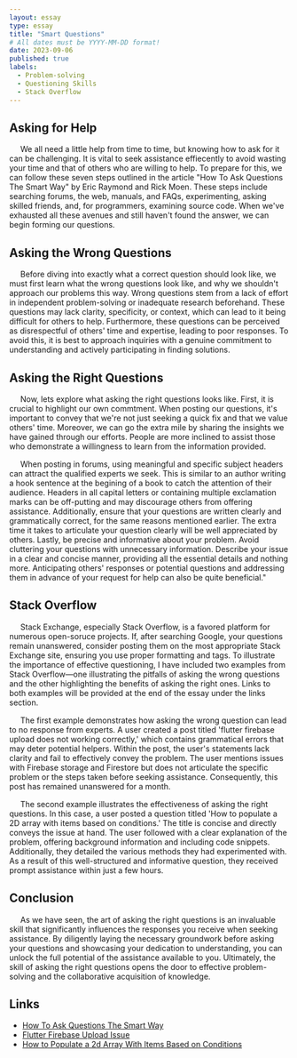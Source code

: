 ```yaml
---
layout: essay
type: essay
title: "Smart Questions"
# All dates must be YYYY-MM-DD format!
date: 2023-09-06
published: true
labels:
  - Problem-solving
  - Questioning Skills
  - Stack Overflow
---
```


<style>
  /* Define CSS styles for paragraphs */
  p {
    text-indent: 20px; /* Indent the paragraphs */
    margin-bottom: 15px; /* Add spacing between paragraphs */
  }
</style>


## Asking for Help
<p>We all need a little help from time to time, but knowing how to ask for it can be challenging. It is vital to seek assistance effiecently to avoid wasting your time and that of others who are willing to help. To prepare for this, we can follow these seven steps outlined in the article "How To Ask Questions The Smart Way" by Eric Raymond and Rick Moen. These steps include searching forums, the web, manuals, and FAQs, experimenting, asking skilled friends, and, for programmers, examining source code. When we've exhausted all these avenues and still haven't found the answer, we can begin forming our questions.</p>

## Asking the Wrong Questions
<p>Before diving into exactly what a correct question should look like, we must first learn what the wrong questions look like, and why we shouldn't approach our problems this way. Wrong questions stem from a lack of effort in independent problem-solving or inadequate research beforehand. These questions may lack clarity, specificity, or context, which can lead to it being difficult for others to help. Furthermore, these questions can be perceived as disrespectful of others' time and expertise, leading to poor responses. To avoid this, it is best to approach inquiries with a genuine commitment to understanding and actively participating in finding solutions.</p>

## Asking the Right Questions
<p>Now, lets explore what asking the right questions looks like. First, it is crucial to highlight our own commtment. When posting our questions, it's important to convey that we're not just seeking a quick fix and that we value others' time. Moreover, we can go the extra mile by sharing the insights we have gained through our efforts. People are more inclined to assist those who demonstrate a willingness to learn from the information provided.</p>
  
<p>When posting in forums, using meaningful and specific subject headers can attract the qualified experts we seek. This is similar to an author writing a hook sentence at the begining of a book to catch the attention of their audience. Headers in all capital letters or containing multiple exclamation marks can be off-putting and may discourage others from offering assistance. Additionally, ensure that your questions are written clearly and grammatically correct, for the same reasons mentioned earlier. The extra time it takes to articulate your question clearly will be well appreciated by others. Lastly, be precise and informative about your problem. Avoid cluttering your questions with unnecessary information. Describe your issue in a clear and concise manner, providing all the essential details and nothing more. Anticipating others' responses or potential questions and addressing them in advance of your request for help can also be quite beneficial."</p>

## Stack Overflow
<p>Stack Exchange, especially Stack Overflow, is a favored platform for numerous open-soruce projects. If, after searching Google, your questions remain unanswered, consider posting them on the most appropriate Stack Exchange site, ensuring you use proper formatting and tags. To illustrate the importance of effective questioning, I have included two examples from Stack Overflow—one illustrating the pitfalls of asking the wrong questions and the other highlighting the benefits of asking the right ones. Links to both examples will be provided at the end of the essay under the links section.</p>

<p>The first example demonstrates how asking the wrong question can lead to no response from experts. A user created a post titled 'flutter firebase upload does not working correctly,' which contains grammatical errors that may deter potential helpers. Within the post, the user's statements lack clarity and fail to effectively convey the problem. The user mentions issues with Firebase storage and Firestore but does not articulate the specific problem or the steps taken before seeking assistance. Consequently, this post has remained unanswered for a month.</p>

<p>The second example illustrates the effectiveness of asking the right questions. In this case, a user posted a question titled 'How to populate a 2D array with items based on conditions.' The title is concise and directly conveys the issue at hand. The user followed with a clear explanation of the problem, offering background information and including code snippets. Additionally, they detailed the various methods they had experimented with. As a result of this well-structured and informative question, they received prompt assistance within just a few hours.</p>

## Conclusion
<p>As we have seen, the art of asking the right questions is an invaluable skill that significantly influences the responses you receive when seeking assistance. By diligently laying the necessary groundwork before asking your questions and showcasing your dedication to understanding, you can unlock the full potential of the assistance available to you. Ultimately, the skill of asking the right questions opens the door to effective problem-solving and the collaborative acquisition of knowledge.</p>

## Links
- [How To Ask Questions The Smart Way](http://www.catb.org/esr/faqs/smart-questions.html)
- [Flutter Firebase Upload Issue](https://stackoverflow.com/questions/76802780/flutter-firebase-upload-does-not-work-correctly)
- [How to Populate a 2d Array With Items Based on Conditions](https://stackoverflow.com/questions/77062981/how-to-populate-a-2d-array-with-items-based-on-conditions)
